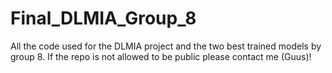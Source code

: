 # Final_DLMIA_Group_8

All the code used for the DLMIA project and the two best trained models by group 8. If the repo is not allowed to be public please contact me (Guus)!
